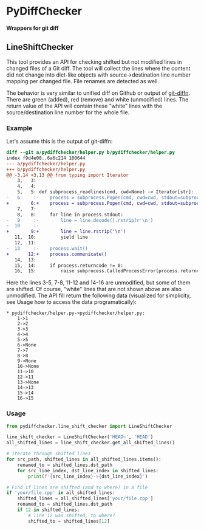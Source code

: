 # PyDiffChecker

**Wrappers for git diff**

## LineShiftChecker

This tool provides an API for checking shifted but not modified lines in changed files of a Git diff. The tool will collect the lines where the content did not change into dict-like objects with source->destination line number mapping per changed file. File renames are detected as well.

The behavior is very similar to unified diff on Github or output of [git-diffn](https://github.com/ElectricRCAircraftGuy/eRCaGuy_dotfiles/blob/master/useful_scripts/git-diffn.sh). There are green (added), red (remove) and white (unmodified) lines. The return value of the API will contain these "white" lines with the source/destination line number for the whole file.

### Example

Let's assume this is the output of git-diffn:
```diff
diff --git a/pydiffchecker/helper.py b/pydiffchecker/helper.py
index f9d4e08..6a6c214 100644
--- a/pydiffchecker/helper.py
+++ b/pydiffchecker/helper.py
@@ -3,14 +3,13 @@ from typing import Iterator
    3,   3:
    4,   4:
    5,   5: def subprocess_readlines(cmd, cwd=None) -> Iterator[str]:
-   6     :-    process = subprocess.Popen(cmd, cwd=cwd, stdout=subprocess.PIPE)
+        6:+    process = subprocess.Popen(cmd, cwd=cwd, stdout=subprocess.PIPE, text=True)
    7,   7:
    8,   8:     for line in process.stdout:
-   9     :-        line = line.decode().rstrip(r'\n')
-  10     :-
+        9:+        line = line.rstrip('\n')
   11,  10:         yield line
   12,  11:
-  13     :-    process.wait()
+       12:+    process.communicate()
   14,  13:
   15,  14:     if process.returncode != 0:
   16,  15:         raise subprocess.CalledProcessError(process.returncode, cmd)
```

Here the lines 3-5, 7-8, 11-12 and 14-16 are unmodified, but some of them are shifted. Of course, "white" lines that are not shown above are also unmodified. The API fill return the following data (visualized for simplicity, see Usage how to access the data programatically):
```
* pydiffchecker/helper.py->pydiffchecker/helper.py:
    1->1
    2->2
    3->3
    4->4
    5->5
    6->None
    7->7
    8->8
    9->None
    10->None
    11->10
    12->11
    13->None
    14->13
    15->14
    16->15
```

### Usage
```python
from pydiffchecker.line_shift_checker import LineShiftChecker

line_shift_checker = LineShiftChecker('HEAD~', 'HEAD')
all_shifted_lines = line_shift_checker.get_all_shifted_lines()

# Iterate through shifted lines
for src_path, shifted_lines in all_shifted_lines.items():
    renamed_to = shifted_lines.dst_path
    for src_line_index, dst_line_index in shifted_lines:
        print(f'{src_line_index}->{dst_line_index}')

# Find if lines are shifted (and to where) in a file
if 'your/file.cpp' in all_shifted_lines:
    shifted_lines = all_shifted_lines['your/file.cpp']
    renamed_to = shifted_lines.dst_path
    if 12 in shifted_lines:
        # line 12 was shifted, to where?
        shifted_to = shifted_lines[12]
```
